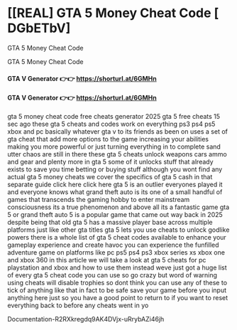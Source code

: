 # [[REAL] GTA 5 Money Cheat Code [ DGbETbV]

GTA 5 Money Cheat Code

GTA 5 Money Cheat Code

#### **GTA V Generator 👉👉**  https://shorturl.at/6GMHn

#### **GTA V Generator 👉👉**  https://shorturl.at/6GMHn

gta 5 money cheat code free cheats generator 2025 gta 5 free cheats 15 sec ago these gta 5 cheats and codes work on everything ps3 ps4 ps5 xbox and pc basically whatever gta v to its friends as been on uses a set of gta cheat that add more options to the game increasing your abilities making you more powerful or just turning everything in to complete sand utter chaos are still in there these gta 5 cheats unlock weapons cars ammo and gear and plenty more in gta 5 some of it unlocks stuff that already exists to save you time betting or buying stuff although you wont find any actual gta 5 money cheats we cover the specifics of gta 5 cash in that separate guide click here click here gta 5 is an outlier everyones played it and everyone knows what grand theft auto is its one of a small handful of games that transcends the gaming hobby to enter mainstream consciousness its a true phenomenon and above all its a fantastic game gta 5 or grand theft auto 5 is a popular game that came out way back in 2025 despite being that old gta 5 has a massive player base across multiple platforms just like other gta titles gta 5 lets you use cheats to unlock godlike powers there is a whole list of gta 5 cheat codes available to enhance your gameplay experience and create havoc you can experience the funfilled adventure game on platforms like pc ps5 ps4 ps3 xbox series xs xbox one and xbox 360 in this article we will take a look at gta 5 cheats for pc playstation and xbox and how to use them instead weve just got a huge list of every gta 5 cheat code you can use so go crazy but word of warning using cheats will disable trophies so dont think you can use any of these to tick of anything like that in fact to be safe save your game before you input anything here just so you have a good point to return to if you want to reset everything back to before any cheats went in yo

Documentation-R2RXkregdq9AK4DVjx-uRrybAZi46jh


